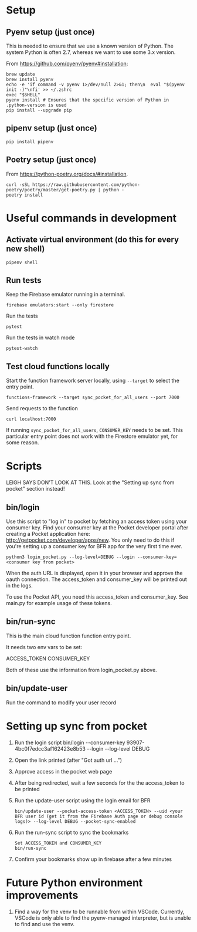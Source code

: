 # Setup

## Pyenv setup (just once)

This is needed to ensure that we use a known version of Python. The system
Python is often 2.7, whereas we want to use some 3.x version.

From https://github.com/pyenv/pyenv#installation:

    brew update
    brew install pyenv
    echo -e 'if command -v pyenv 1>/dev/null 2>&1; then\n  eval "$(pyenv init -)"\nfi' >> ~/.zshrc
    exec "$SHELL"
    pyenv install # Ensures that the specific version of Python in .python-version is used
    pip install --upgrade pip

## pipenv setup (just once)

    pip install pipenv

## Poetry setup (just once)

From https://python-poetry.org/docs/#installation.

    curl -sSL https://raw.githubusercontent.com/python-poetry/poetry/master/get-poetry.py | python -
    poetry install

# Useful commands in development

## Activate virtual environment (do this for every new shell)

    pipenv shell

## Run tests

Keep the Firebase emulator running in a terminal.

    firebase emulators:start --only firestore

Run the tests

    pytest

Run the tests in watch mode

    pytest-watch

## Test cloud functions locally

Start the function framework server locally, using `--target` to select the
entry point.

    functions-framework --target sync_pocket_for_all_users --port 7000

Send requests to the function

    curl localhost:7000

If running `sync_pocket_for_all_users`, `CONSUMER_KEY` needs to be set. This
particular entry point does not work with the Firestore emulator yet, for
some reason.

# Scripts

LEIGH SAYS DON'T LOOK AT THIS. Look at the "Setting up sync from pocket"
section instead!

## bin/login

Use this script to "log in" to pocket by fetching an access token using your
consumer key. Find your consumer key at the Pocket developer portal after
creating a Pocket application here: http://getpocket.com/developer/apps/new.
You only need to do this if you're setting up a consumer key for BFR app for
the very first time ever.

    python3 login_pocket.py --log-level=DEBUG --login --consumer-key=<consumer key from pocket>

When the auth URL is displayed, open it in your browser and approve the oauth
connection. The access_token and consumer_key will be printed out in the
logs.

To use the Pocket API, you need this access_token and consumer_key. See
main.py for example usage of these tokens.

## bin/run-sync

This is the main cloud function function entry point.

It needs two env vars to be set:

ACCESS_TOKEN
CONSUMER_KEY

Both of these use the information from login_pocket.py above.

## bin/update-user

Run the command to modify your user record

# Setting up sync from pocket

1.  Run the login script
    bin/login --consumer-key 93907-4bc0f7edcc3af162423e8b53 --login --log-level DEBUG

2.  Open the link printed (after "Got auth url ...")

3.  Approve access in the pocket web page

4.  After being redirected, wait a few seconds for the the access_token to be printed

5.  Run the update-user script using the login email for BFR

        bin/update-user --pocket-access-token <ACCESS_TOKEN> --uid <your BFR user id (get it from the Firebase Auth page or debug console logs)> --log-level DEBUG --pocket-sync-enabled

6.  Run the run-sync script to sync the bookmarks

        Set ACCESS_TOKEN and CONSUMER_KEY
        bin/run-sync

7.  Confirm your bookmarks show up in firebase after a few minutes

# Future Python environment improvements

1. Find a way for the venv to be runnable from within VSCode. Currently,
   VSCode is only able to find the pyenv-managed interpreter, but is unable
   to find and use the venv.
